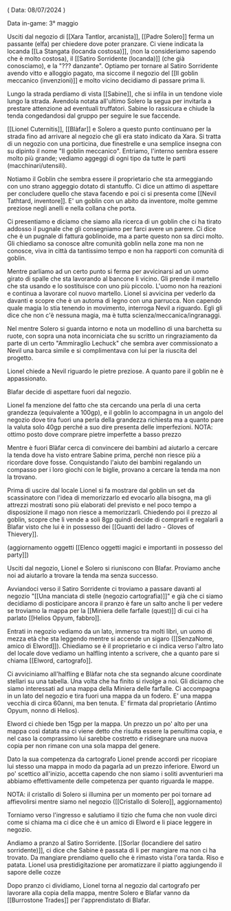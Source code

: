 ( Data: 08/07/2024 )

Data in-game: 3° maggio

Usciti dal negozio di [[Xara Tantlor, arcanista]], [[Padre Solero]] ferma un passante (elfa) per chiedere dove poter pranzare. Ci viene indicata la locanda [[La Stangata (locanda costosa)]], (non la consideriamo sapendo che è molto costosa), il [[Satiro Sorridente (locanda)]] (che già conosciamo), e la "??? danzante".
Optiamo per tornare al Satiro Sorridente avendo vitto e alloggio pagato, ma siccome il negozio del [[Il goblin meccanico (invenzioni)]] e molto vicino decidiamo di passare prima li.

Lungo la strada perdiamo di vista [[Sabine]], che si infila in un tendone viole lungo la strada. Avendola notata all'ultimo Solero la segua per invitarla a prestare attenzione ad eventuali truffatori. Sabine lo rassicura e chiude la tenda congedandosi dal gruppo per seguire le sue faccende.

[[Lionel Cuternitis]], [[Blàfar]] e Solero a questo punto continuano per la strada fino ad arrivare al negozio che gli era stato indicato da Xara.
Si tratta di un negozio con una porticina, due finestrelle e una semplice insegna con su dipinto il nome "Il goblin meccanico".
Entriamo, l'interno sembra essere molto più grande; vediamo aggeggi di ogni tipo da tutte le parti (macchinari/utensili).

Notiamo il Goblin che sembra essere il proprietario che sta armeggiando con uno strano aggeggio dotato di stantuffo.
Ci dice un attimo di aspettare per concludere quello che stava facendo e poi ci si presenta come [[Nevil Tathtard, inventore]].
E' un goblin con un abito da inventore, molte gemme preziose negli anelli e nella collana che porta.

Ci presentiamo e diciamo che siamo alla ricerca di un goblin che ci ha tirato addosso il pugnale che gli consegniamo per farci avere un parere.
Ci dice che è un pugnale di fattura goblinoide, ma a parte questo non sa dirci molto. Gli chiediamo sa conosce altre comunità goblin nella zone ma non ne conosce, viva in città da tantissimo tempo e non ha rapporti con comunità di goblin.

Mentre parliamo ad un certo punto si ferma per avvicinarsi ad un uomo girato di spalle che sta lavorando al bancone li vicino. Gli prende il martello che sta usando e lo sostituisce con uno più piccolo. L'uomo non ha reazioni e continua a lavorare col nuovo martello. Lionel si avvicina per vederlo da davanti e scopre che è un automa di legno con una parrucca. Non capendo quale magia lo stia tenendo in movimento, interroga Nevil a riguardo. Egli gli dice che non c'è nessuna magia, ma è tutta scienza/meccanica/ingranaggi.

Nel mentre Solero si guarda intorno e nota un modellino di una barchetta su ruote, con sopra una nota incorniciata che su scritto un ringraziamento da parte di un certo "Ammiraglio Lechuck" che sembra aver commissionato a Nevil una barca simile e si complimentava con lui per la riuscita del progetto.

Lionel chiede a Nevil riguardo le pietre preziose. A quanto pare il goblin ne è appassionato.

Blafar decide di aspettare fuori dal negozio.

Lionel fa menzione del fatto che sta cercando una perla di una certa grandezza (equivalente a 100gp), e il goblin lo accompagna in un angolo del negozio dove tira fuori una perla della grandezza richiesta ma a quanto pare la valuta solo 40gp perché a suo dire presenta delle imperfezioni.
NOTA: ottimo posto dove comprare pietre imperfette a basso prezzo

Mentre è fuori Blàfar cerca di convincere dei bambini ad aiutarlo a cercare la tenda dove ha visto entrare Sabine prima, perché non riesce più a ricordare dove fosse.
Conquistando l'aiuto dei bambini regalando un compasso per i loro giochi con le biglie, provano a cercare la tenda ma non la trovano.

Prima di uscire dal locale Lionel si fa mostrare dal goblin un set da scassinatore con l'idea di memorizzarlo ed evocarlo alla bisogna, ma gli attrezzi mostrati sono più elaborati del previsto e nel poco tempo a disposizione il mago non riesce a memorizzarli.
Chiedendo poi il prezzo al goblin, scopre che li vende a soli 8gp quindi decide di comprarli e regalarli a Blafar visto che lui è in possesso dei [[Guanti del ladro - Gloves of Thievery]].

(aggiornamento oggetti [[Elenco oggetti magici e importanti in possesso del party]])

Usciti dal negozio, Lionel e Solero si riuniscono con Blafar.
Proviamo anche noi ad aiutarlo a trovare la tenda ma senza successo. 

Avviandoci verso il Satiro Sorridente ci troviamo a passare davanti al negozio "[[Una manciata di stelle (negozio cartografia)]]" e già che ci siamo decidiamo di posticipare ancora il pranzo è fare un salto anche li per vedere se troviamo la mappa per la [[Miniera delle farfalle (quest)]] di cui ci ha parlato [[Helios Opyum, fabbro]].

Entrati in negozio vediamo da un lato, immerso tra molti libri, un uomo di mezza età che sta leggendo mentre si accende un sigaro ([[SenzaNome, amico di Elword]]).
Chiediamo se è il proprietario e ci indica verso l'altro lato del locale dove vediamo un halfling intento a scrivere, che a quanto pare si chiama [[Elword, cartografo]].

Ci avviciniamo all'halfling e Blàfar nota che sta segnando alcune coordinate stellari su una tabella. Una volta che ha finito si rivolge a noi.
Gli diciamo che siamo interessati ad una mappa della Miniera delle farfalle.
Ci accompagna in un lato del negozio e tira fuori una mappa da un fodero.
E' una mappa vecchia di circa 60anni, ma ben tenuta. E' firmata dal proprietario (Antimo Opyum, nonno di Helios).

Elword ci chiede ben 15gp per la mappa. Un prezzo un po' alto per una mappa così datata ma ci viene detto che risulta essere la penultima copia, e nel caso la comprassimo lui sarebbe costretto e ridisegnare una nuova copia per non rimane con una sola mappa del genere.

Dato la sua competenza da cartografo Lionel prende accordi per ricopiare lui stesso una mappa in modo da pagarla ad un prezzo inferiore. Elword un po' scettico all'inizio, accetta capendo che non siamo i soliti avventurieri ma abbiamo effettivamente delle competenza per quanto riguarda le mappe.

NOTA: il cristallo di Solero si illumina per un momento per poi tornare ad affievolirsi mentre siamo nel negozio ([[Cristallo di Solero]], aggiornamento)

Torniamo verso l'ingresso e salutiamo il tizio che fuma che non vuole dirci come si chiama ma ci dice che è un amico di Elword e li piace leggere in negozio.

Andiamo a pranzo al Satiro Sorridente.
[[Sorlar (locandiere del satiro sorridente)]], ci dice che Sabine è passata di li per mangiare ma non ci ha trovato.
Da mangiare prendiamo quello che è rimasto vista l'ora tarda. Riso e patata. Lionel usa prestidigitazione per aromatizzare il piatto aggiungendo il sapore delle cozze

Dopo pranzo ci dividiamo, Lionel torna al negozio dal cartografo per lavorare alla copia della mappa, mentre Solero e Blafar vanno da [[Burrostone Trades]] per l'apprendistato di Blafar.



































